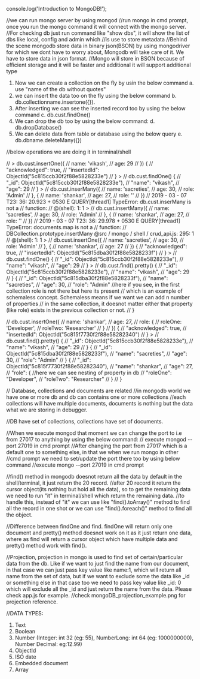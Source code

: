 console.log('Introduction to MongoDB!');


//we can run mongo server by using mongod
//run mongo in cmd prompt, once you run the mongo command it will connect with the mongo server.
//For checking db just run command like "show dbs", it will show the list of dbs like local, config and admin which
//is use to store metadata
//Behind the scene mongodb store data in binary json(BSON) by using mongodriver for which we dont have to worry about, Mongodb will take care of it. We have to store data in json format.
//Mongo will store in BSON because of efficient storage and it will be faster and additional it will support additional type
<!-- Important Info -->

1. Now we can create a collection on the fly by usin the below command
    a. use "name of the db without quotes"
2. we can insert the data too on the fly using the below command
    b. db.collectionname.insertone({}).
3. After inserting we can see the inserted record too by using the below command
    c. db.cust.findOne()
4. We can drop the db too by using the below command:
    d. db.dropDatabase()
5. We can delete data from table or database using the below query
    e. db.dbname.deleteMany({})

//below operations we are doing it in terminal/shell

// > db.cust.insertOne({
//         name: 'vikash',
//         age: 29
//     }) {
//         "acknowledged": true,
//         "insertedId": ObjectId("5c815ccb30f2f88e5828233e")
//     } >
//     db.cust.findOne() {
//         "_id": ObjectId("5c815ccb30f2f88e5828233e"),
//         "name": "vikash",
//         "age": 29
//     } >
//     db.cust.inserMany({
//         name: 'sacreties',
//         age: 30,
//         role: 'Admin'
//     }, {
//         name: 'shankar',
//         age: 27,
//         role: ''
//     })
// 2019 - 03 - 07 T23: 36: 20.923 + 0530 E QUERY[thread1] TypeError: db.cust.inserMany is not a
// function:
// @(shell): 1: 1 >
//     db.cust.insertMany({
//         name: 'sacreties',
//         age: 30,
//         role: 'Admin'
//     }, {
//         name: 'shankar',
//         age: 27,
//         role: ''
//     })
// 2019 - 03 - 07 T23: 36: 29.978 + 0530 E QUERY[thread1] TypeError: documents.map is not a
// function:
// DBCollection.prototype.insertMany @src / mongo / shell / crud_api.js: 295: 1
// @(shell): 1: 1 >
//     db.cust.insertOne({
//         name: 'sacreties',
//         age: 30,
//         role: 'Admin'
//     }, {
//         name: 'shankar',
//         age: 27
//     }) {
//         "acknowledged": true,
//         "insertedId": ObjectId("5c815dba30f2f88e5828233f")
//     } >
//     db.cust.findOne() {
//         "_id": ObjectId("5c815ccb30f2f88e5828233e"),
//         "name": "vikash",
//         "age": 29
//     } >
//     db.cust.find().pretty() {
//         "_id": ObjectId("5c815ccb30f2f88e5828233e"),
//         "name": "vikash",
//         "age": 29
//     } {
//         "_id": ObjectId("5c815dba30f2f88e5828233f"),
//         "name": "sacreties",
//         "age": 30,
//         "role": "Admin" //here if you see, in the first collection role is not there but here its present
//          which is an example of schemaless concept. Schemaless means if we want we can add n number of properties
//          in the same collection, it doesnot matter either that property (like role) exists in the previous collection or not.
//     }

//  db.cust.insertOne({
//          name: 'shankar',
//          age: 27,
//          role: {
//              roleOne: 'Developer',
//              roleTwo: 'Researcher'
//          }
//      }) {
//          "acknowledged": true,
//          "insertedId": ObjectId("5c815f7730f2f88e58282340")
//      } >
//      db.cust.find().pretty() {
//          "_id": ObjectId("5c815ccb30f2f88e5828233e"),
//          "name": "vikash",
//          "age": 29
//      } {
//          "_id": ObjectId("5c815dba30f2f88e5828233f"),
//          "name": "sacreties",
//          "age": 30,
//          "role": "Admin"
//      } {
//          "_id": ObjectId("5c815f7730f2f88e58282340"),
//          "name": "shankar",
//          "age": 27,
//          "role": {   //here we can see nesting of property in db
//              "roleOne": "Developer",
//              "roleTwo": "Researcher"
//          }
//      }



// Database, collections and documents are related
//in mongodb world we have one or more db and db can contains one or more collections
//each collections will have multiple documents, documents is nothing but the data what we are storing in debugger.

//DB have set of collections, collections have set of documents.

//When we execute mongod that moment we can change the port to i.e from 27017 to anything by using the below command:
// execute mongod --port 27019 in cmd prompt
//After changing the port from 27017 which is a default one to something else, in that we when we run mongo in other 
//cmd prompt we need to set/update the port there too by using below command
//execute mongo --port 27019 in cmd prompt

//find() method in mongodb doesnot return all the data by default in the shell/terminal, it just return the 20 record.
//after 20 record it return the cursor object(its nothing but hold all the data), so to get the remaining data we need to run "it" in terminal/shell which return the remaining data.
//to handle this, instead of "it" we can use like "find().toArray()" method to find all the record in one shot or we can use "find().foreach()" method to find all the object.

//Difference between findOne and find. findOne will return only one document and pretty() method doesnot work on it as it just return one data, where as find will return a cursor object which have multiple data and pretty() method work with find().

//Projection, projection in mongo is used to find set of certain/particular data from the db. Like if we want to just find the name from our document, in that case we can just pass key value like name:1, which will return all name from the set of data, but if we want to exclude some the data like _id or something else in that case too we need to pass key value like _id: 0 which will exclude all the _id and just return the name from the data. Please check app.js for example.
//check mongoDB_projection_example.png for projection reference. 

//DATA TYPES:

1. Text
2. Boolean
3. Number (Integer: int 32 (eg: 55),  NumberLong: int 64 (eg: 1000000000), Number Decimal: eg:12.99)
4. ObjectId
5. ISO date 
6. Embedded document
7. Array